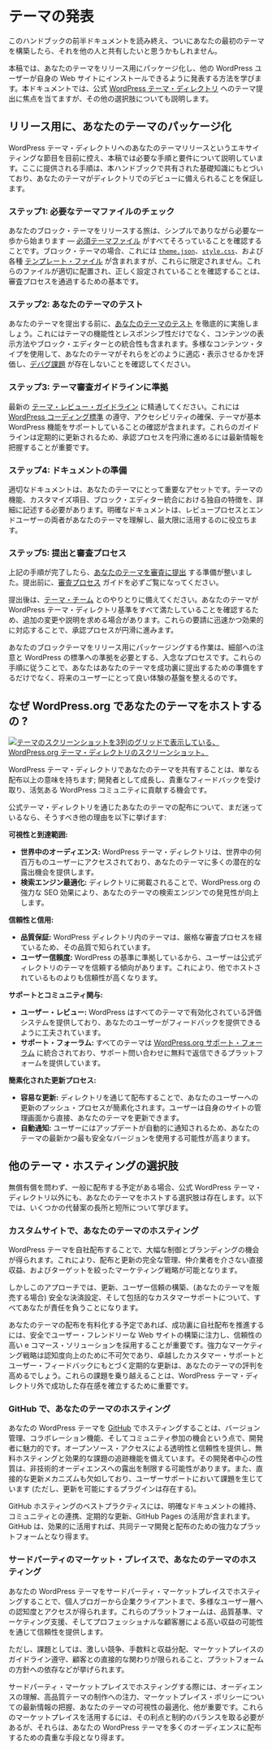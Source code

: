 <!-- 
# Publishing Themes
 -->

# テーマの発表

<!-- 
Once you have made it through the earlier documentation in this handbook and finally built your first theme, you may also want to share it with others.
 -->

このハンドブックの前半ドキュメントを読み終え、ついにあなたの最初のテーマを構築したら、それを他の人と共有したいと思うかもしれません。

<!-- 
In this article, you will learn how to package your theme for release and publish it for other WordPress users to install on their own websites. This documentation will focus on submitting themes to the official [WordPress Theme Directory](https://wordpress.org/themes/), but it will also cover some other options.
 -->

本稿では、あなたのテーマをリリース用にパッケージ化し、他の WordPress ユーザーが自身の Web サイトにインストールできるように発表する方法を学びます。本ドキュメントでは、公式 [WordPress テーマ・ディレクトリ](https://wordpress.org/themes/) へのテーマ提出に焦点を当てますが、その他の選択肢についても説明します。

<!-- 
## Packaging your theme for release
 -->

## リリース用に、あなたのテーマのパッケージ化

<!-- 
As you approach the exciting milestone of releasing your theme into the WordPress Theme Directory, this article will guide you through the necessary steps and requirements. The instructions provided here build upon the foundational knowledge shared in this handbook, ensuring your theme is ready for its debut in the directory.
 -->

WordPress テーマ・ディレクトリへのあなたのテーマリリースというエキサイティングな節目を目前に控え、本稿では必要な手順と要件について説明しています。ここに提供される手順は、本ハンドブックで共有された基礎知識にもとづいており、あなたのテーマがディレクトリでのデビューに備えられることを保証します。

<!-- 
### Step 1: Check for required theme files
 -->

### ステップ1: 必要なテーマファイルのチェック

<!-- 
The journey to releasing your block theme begins with a simple yet necessary step—verifying that you have all the [essential theme files](https://developer.wordpress.org/themes/core-concepts/theme-structure/). For a block theme, this includes, but is not limited to, the [`theme.json`](https://developer.wordpress.org/themes/core-concepts/global-settings-and-styles/), [`style.css`](https://developer.wordpress.org/themes/core-concepts/main-stylesheet/), and various [template files](https://developer.wordpress.org/themes/core-concepts/templates/). Ensuring these files are in place and correctly configured is fundamental to making it through the review process.
 -->

あなたのブロック・テーマをリリースする旅は、シンプルでありながら必要な一歩から始まります — [必須テーマファイル](https://developer.wordpress.org/themes/core-concepts/theme-structure/) がすべてそろっていることを確認することです。ブロック・テーマの場合、これには [`theme.json`](https://developer.wordpress.org/themes/core-concepts/global-settings-and-styles/)、[`style.css`](https://developer.wordpress.org/themes/core-concepts/main-stylesheet/)、および各種 [テンプレート・ファイル](https://developer.wordpress.org/themes/core-concepts/templates/) が含まれますが、これらに限定されません。これらのファイルが適切に配置され、正しく設定されていることを確認することは、審査プロセスを通過するための基本です。

<!-- 
### Step 2: Test your theme
 -->

### ステップ2: あなたのテーマのテスト

<!-- 
Before submitting your theme, make sure to thoroughly [test your theme](https://developer.wordpress.org/themes/advanced-topics/testing/). This includes not only the functionality and responsiveness of the theme but also its content presentation and block editor integration. Use diverse content types to assess how well your theme adapts and displays them, and ensure that there are no [debugging issues](https://developer.wordpress.org/themes/advanced-topics/debugging/).
 -->

あなたのテーマを提出する前に、[あなたのテーマのテスト](https://developer.wordpress.org/themes/advanced-topics/testing/) を徹底的に実施しましょう。これにはテーマの機能性とレスポンシブ性だけでなく、コンテンツの表示方法やブロック・エディターとの統合性も含まれます。多様なコンテンツ・タイプを使用して、あなたのテーマがそれらをどのように適応・表示させるかを評価し、[デバグ課題](https://developer.wordpress.org/themes/advanced-topics/debugging/) が存在しないことを確認してください。

<!-- 
### Step 3: Follow the Theme Review Guidelines
 -->

### ステップ3: テーマ審査ガイドラインに準拠

<!-- 
Familiarize yourself with the latest [Theme Review Guidelines](https://make.wordpress.org/themes/handbook/review/required/). This includes adhering to [WordPress Coding Standards](https://developer.wordpress.org/coding-standards/wordpress-coding-standards/), ensuring accessibility, and verifying that the theme supports essential WordPress features. Regular updates to these guidelines mean that staying informed is key to a smooth approval process.
 -->

最新の [テーマ・レビュー・ガイドライン](https://make.wordpress.org/themes/handbook/review/required/) に精通してください。これには [WordPress コーディング標準](https://developer.wordpress.org/coding-standards/wordpress-coding-standards/) の遵守、アクセシビリティの確保、テーマが基本 WordPress 機能をサポートしていることの確認が含まれます。これらのガイドラインは定期的に更新されるため、承認プロセスを円滑に進めるには最新情報を把握することが重要です。

<!-- 
### Step 4: Prepare documentation
 -->

### ステップ4: ドキュメントの準備

<!-- 
Proper documentation is a significant asset to your theme. It should detail the theme’s features, customization options, and any unique aspects of its block editor integration. Clear documentation aids both the review process and the end-users in understanding and making the most of your theme.
 -->

適切なドキュメントは、あなたのテーマにとって重要なアセットです。テーマの機能、カスタマイズ項目、ブロック・エディター統合における独自の特徴を、詳細に記述する必要があります。明確なドキュメントは、レビュープロセスとエンドユーザーの両者があなたのテーマを理解し、最大限に活用するのに役立ちます。

<!-- 
### Step 5: Submission and review process
 -->

### ステップ5: 提出と審査プロセス

<!-- 
With the above steps completed, you are ready to [submit your theme for review](https://wordpress.org/themes/upload/). Before submission, make sure you read through the [Review Process](https://make.wordpress.org/themes/handbook/review/) guide.
 -->

上記の手順が完了したら、[あなたのテーマを審査に提出](https://wordpress.org/themes/upload/) する準備が整いました。提出前に、[審査プロセス](https://make.wordpress.org/themes/handbook/review/) ガイドを必ずご覧になってください。

<!-- 
Upon submission, be prepared for interactions with the [Themes Team](https://make.wordpress.org/themes/handbook/about/). They may request additional changes or clarifications to ensure your theme meets all the WordPress Theme Directory standards. Responding promptly and effectively to these requests will facilitate a smoother approval process.
 -->

提出後は、[テーマ・チーム](https://make.wordpress.org/themes/handbook/about/) とのやりとりに備えてください。あなたのテーマが WordPress テーマ・ディレクトリ基準をすべて満たしていることを確認するため、追加の変更や説明を求める場合があります。これらの要請に迅速かつ効果的に対応することで、承認プロセスが円滑に進みます。

<!-- 
Packaging your block theme for release is a meticulous process that requires attention to detail and adherence to WordPress standards. By following these steps, you not only prepare your theme for a successful submission but also set the stage for a positive experience for its future users.
 -->

あなたのブロックテーマをリリース用にパッケージングする作業は、細部への注意と WordPress の標準への準拠を必要とする、入念なプロセスです。これらの手順に従うことで、あなたはあなたのテーマを成功裏に提出するための準備をするだけでなく、将来のユーザーにとって良い体験の基盤を整えるのです。

<!-- 
## Why host your theme on WordPress.org?
 -->

## なぜ WordPress.org であなたのテーマをホストするの ?

<!-- 
[![Screenshot of the WordPress.org Theme Directory, showing a three-column grid of theme screenshots.](https://i0.wp.com/developer.wordpress.org/files/2024/01/theme-directory-block-themes.webp?resize=2048%2C1270&ssl=1)](https://i0.wp.com/developer.wordpress.org/files/2024/01/theme-directory-block-themes.webp?ssl=1)
 -->

[![テーマのスクリーンショットを3列のグリッドで表示している、WordPress.org テーマ・ディレクトリのスクリーンショット。](https://i0.wp.com/developer.wordpress.org/files/2024/01/theme-directory-block-themes.webp?resize=2048%2C1270&ssl=1)](https://i0.wp.com/developer.wordpress.org/files/2024/01/theme-directory-block-themes.webp?ssl=1)

<!-- 
Sharing your theme on the WordPress Theme Directory is more than just distribution; it is an opportunity to grow as a developer, receive valuable feedback, and contribute to the vibrant WordPress community.
 -->

WordPress テーマ・ディレクトリであなたのテーマを共有することは、単なる配布以上の意味を持ちます; 開発者として成長し、貴重なフィードバックを受け取り、活気ある WordPress コミュニティに貢献する機会です。

<!-- 
If you’re still unsure about distributing your theme through the official Theme Directory, here are some other reasons to do so:
 -->

公式テーマ・ディレクトリを通じたあなたのテーマの配布について、まだ迷っているなら、そうすべき他の理由を以下に挙げます:

<!-- 
**Visibility and reach:**
 -->

**可視性と到達範囲:**

<!-- 
*   **Global Audience:** The WordPress Theme Directory is accessed by millions of users worldwide, providing a lot of potential exposure for your theme.
*   **Search Engine Optimization:** Being listed in the directory enhances your theme’s findability via search engines, thanks to WordPress.org’s strong SEO.
 -->

*   **世界中のオーディエンス:** WordPress テーマ・ディレクトリは、世界中の何百万ものユーザーにアクセスされており、あなたのテーマに多くの潜在的な露出機会を提供します。
*   **検索エンジン最適化:** ディレクトリに掲載されることで、WordPress.org の強力な SEO 効果により、あなたのテーマの検索エンジンでの発見性が向上します。

<!-- 
**Trust and credibility:**
 -->

**信頼性と信用:**

<!-- 
*   **Quality assurance:** Themes in the WordPress directory are known for their quality, having passed a thorough review process.
*   **User trust:** Users tend to trust themes from the official directory, as they adhere to WordPress standards. This gives them more credibility than those hosted elsewhere.
 -->

*   **品質保証:** WordPress ディレクトリ内のテーマは、厳格な審査プロセスを経ているため、その品質で知られています。
*   **ユーザー信頼度:** WordPress の基準に準拠しているから、ユーザーは公式ディレクトリのテーマを信頼する傾向があります。これにより、他でホストされているものよりも信頼性が高くなります。

<!-- 
**Support and community engagement:**
 -->

**サポートとコミュニティ関与:**

<!-- 
*   **User reviews:** WordPress provides a ratings system that is enabled for all themes, allowing your users to give you feedback.
*   **Support forums:** All themes are integrated into the [WordPress.org support forums](https://wordpress.org/support/forums/), giving you a free platform to reply to support queries.
 -->

*   **ユーザー・レビュー:** WordPress はすべてのテーマで有効化されている評価システムを提供しており、あなたのユーザーがフィードバックを提供できるように工夫されています。
*   **サポート・フォーラム:** すべてのテーマは [WordPress.org サポート・フォーラム](https://wordpress.org/support/forums/) に統合されており、サポート問い合わせに無料で返信できるプラットフォームを提供しています。

<!-- 
**Simplified update process:**
 -->

**簡素化された更新プロセス:**

<!-- 
*   **Easy updates:** Distributing through the directory simplifies the process of pushing updates to your users. They will be able to update your theme directly from their site’s admin.
*   **Automatic notifications:** Users are automatically notified about updates, increasing the likelihood of them using the latest, most secure version of your theme.
 -->

*   **容易な更新:** ディレクトリを通じて配布することで、あなたのユーザーへの更新のプッシュ・プロセスが簡素化されます。ユーザーは自身のサイトの管理画面から直接、あなたのテーマを更新できます。
*   **自動通知:** ユーザーにはアップデートが自動的に通知されるため、あなたのテーマの最新かつ最も安全なバージョンを使用する可能性が高まります。

<!-- 
## Other theme hosting options
 -->

## 他のテーマ・ホスティングの選択肢

<!-- 
The official WordPress Theme Directory is not the only option for hosting your theme if you plan to distribute it to the public, whether for free or at cost. Below, you’ll learn about a few of the advantages and disadvantages of some alternatives.
 -->

無償有償を問わず、一般に配布する予定がある場合、公式 WordPress テーマ・ディレクトリ以外にも、あなたのテーマをホストする選択肢は存在します。以下では、いくつかの代替案の長所と短所について学びます。

<!-- 
### Hosting your theme on a custom website
 -->

### カスタムサイトで、あなたのテーマのホスティング

<!-- 
Self-distributing a WordPress theme offers significant control and branding opportunities. It allows for complete management over distribution and updates, direct revenue without intermediaries, and targeted marketing strategies. 
 -->

WordPress テーマを自社配布することで、大幅な制御とブランディングの機会が得られます。これにより、配布と更新の完全な管理、仲介業者を介さない直接収益、およびターゲットを絞ったマーケティング戦略が可能となります。

<!-- 
But this approach means you have full responsibility for updates, user trust building, secure payment setups (if selling your theme), and comprehensive customer support.
 -->

しかしこのアプローチでは、更新、ユーザー信頼の構築、(あなたのテーマを販売する場合) 安全な決済設定、そして包括的なカスタマーサポートについて、すべてあなたが責任を負うことになります。

<!-- 
To successfully self-distribute, focus on creating a secure, user-friendly website, and employ reliable e-commerce solutions if you plan to charge for distribution of your theme. A strong marketing strategy is essential for visibility, while exceptional customer support and regular updates based on user feedback will enhance your theme’s reputation. Navigating these challenges is important to create a successful presence outside the WordPress Theme Directory.
 -->

あなたのテーマの配布を有料化する予定であれば、成功裏に自社配布を推進するには、安全でユーザー・フレンドリーな Web サイトの構築に注力し、信頼性の高い e コマース・ソリューションを採用することが重要です。強力なマーケティング戦略は認知度向上のために不可欠であり、卓越したカスタマー・サポートとユーザー・フィードバックにもとづく定期的な更新は、あなたのテーマの評判を高めるでしょう。これらの課題を乗り越えることは、WordPress テーマ・ディレクトリ外で成功した存在感を確立するために重要です。

<!-- 
### Hosting your theme on GitHub
 -->

### GitHub で、あなたのテーマのホスティング

<!-- 
Hosting your WordPress theme on [GitHub](https://github.com/) appeals to developers for its version control, collaboration features, and community engagement opportunities. It offers transparency and trust through open-source access, along with free hosting and effective issue tracking. Its developer-centric nature can limit exposure to non-technical audiences. It also lacks a direct update mechanism, posing challenges in user support (though, there are plugins that make updates possible).
 -->

あなたの WordPress テーマを [GitHub](https://github.com/) でホスティングすることは、バージョン管理、コラボレーション機能、そしてコミュニティ参加の機会という点で、開発者に魅力的です。オープンソース・アクセスによる透明性と信頼性を提供し、無料ホスティングと効果的な課題の追跡機能を備えています。その開発者中心の性質は、非技術的オーディエンスへの露出を制限する可能性があります。また、直接的な更新メカニズムも欠如しており、ユーザーサポートにおいて課題を生じています (ただし、更新を可能にするプラグインは存在する)。

<!-- 
Best practices for GitHub hosting include maintaining clear documentation, engaging with the community, regular updates, and leveraging GitHub Pages. GitHub can be a powerful platform for collaborative theme development and distribution when used effectively.
 -->

GitHub ホスティングのベストプラクティスには、明確なドキュメントの維持、コミュニティとの連携、定期的な更新、GitHub Pages の活用が含まれます。GitHub は、効果的に活用すれば、共同テーマ開発と配布のための強力なプラットフォームとなり得ます。

<!-- 
### Hosting your theme on third-party marketplaces
 -->

### サードパーティのマーケット・プレイスで、あなたのテーマのホスティング

<!-- 
Hosting your WordPress theme on third-party marketplaces provides visibility and access to a diverse user base, from individual bloggers to enterprise clients. These platforms offer credibility through quality standards, marketing support, and potential for high financial returns due to their professional clientele.
 -->

あなたの WordPress テーマをサードパーティ・マーケットプレイスでホスティングすることで、個人ブロガーから企業クライアントまで、多様なユーザー層への認知度とアクセスが得られます。これらのプラットフォームは、品質基準、マーケティング支援、そしてプロフェッショナルな顧客層による高い収益の可能性を通じて信頼性を提供します。

<!-- 
However, challenges include intense competition, fees and revenue sharing, adherence to marketplace guidelines, limited direct customer interaction, and dependence on the platform’s policies.
 -->

ただし、課題としては、激しい競争、手数料と収益分配、マーケットプレイスのガイドライン遵守、顧客との直接的な関わりが限られること、プラットフォームの方針への依存などが挙げられます。

<!-- 
When hosting on third-party marketplaces, it is important to understand the audience, focus on creating high-quality theme, stay informed about marketplace policies, optimize your theme for visibility, and more. While navigating these marketplaces requires balancing their benefits and constraints, they can be a valuable avenue for distributing your WordPress theme to a large audience.
 -->

サードパーティ・マーケットプレイスでホスティングする際には、オーディエンスの理解、高品質テーマの制作への注力、マーケットプレイス・ポリシーについての最新情報の把握、あなたのテーマの可視性の最適化、他が重要です。これらのマーケットプレイスを活用するには、その利点と制約のバランスを取る必要があるが、それらは、あなたの WordPress テーマを多くのオーディエンスに配布するための貴重な手段となり得ます。